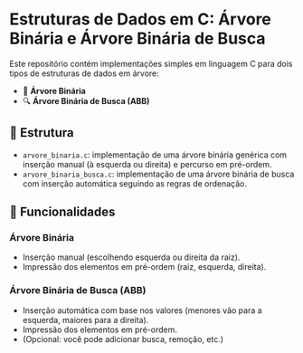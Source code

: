 # Estruturas de Dados em C: Árvore Binária e Árvore Binária de Busca

Este repositório contém implementações simples em linguagem C para dois tipos de estruturas de dados em árvore:

- 🌳 **Árvore Binária**
- 🔍 **Árvore Binária de Busca (ABB)**

## 📁 Estrutura

- `arvore_binaria.c`: implementação de uma árvore binária genérica com inserção manual (à esquerda ou direita) e percurso em pré-ordem.
- `arvore_binaria_busca.c`: implementação de uma árvore binária de busca com inserção automática seguindo as regras de ordenação.

## 🔧 Funcionalidades

### Árvore Binária
- Inserção manual (escolhendo esquerda ou direita da raiz).
- Impressão dos elementos em pré-ordem (raiz, esquerda, direita).

### Árvore Binária de Busca (ABB)
- Inserção automática com base nos valores (menores vão para a esquerda, maiores para a direita).
- Impressão dos elementos em pré-ordem.
- (Opcional: você pode adicionar busca, remoção, etc.)

